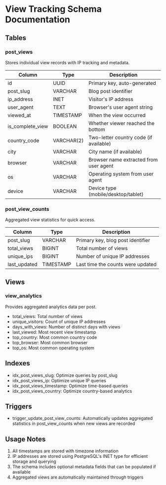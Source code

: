 # View Tracking Schema Documentation

## Tables

### post_views
Stores individual view records with IP tracking and metadata.

| Column         | Type      | Description                               |
|---------------|-----------|-------------------------------------------|
| id            | UUID      | Primary key, auto-generated               |
| post_slug     | VARCHAR   | Blog post identifier                      |
| ip_address    | INET      | Visitor's IP address                      |
| user_agent    | TEXT      | Browser's user agent string               |
| viewed_at     | TIMESTAMP | When the view occurred                    |
| is_complete_view| BOOLEAN  | Whether viewer reached the bottom         |
| country_code  | VARCHAR(2)| Two-letter country code (if available)    |
| city          | VARCHAR   | City name (if available)                  |
| browser       | VARCHAR   | Browser name extracted from user agent    |
| os            | VARCHAR   | Operating system from user agent          |
| device        | VARCHAR   | Device type (mobile/desktop/tablet)       |

### post_view_counts
Aggregated view statistics for quick access.

| Column        | Type      | Description                               |
|--------------|-----------|-------------------------------------------|
| post_slug    | VARCHAR   | Primary key, blog post identifier         |
| total_views  | BIGINT    | Total number of views                     |
| unique_ips   | BIGINT    | Number of unique IP addresses             |
| last_updated | TIMESTAMP | Last time the counts were updated         |

## Views

### view_analytics
Provides aggregated analytics data per post.

- total_views: Total number of views
- unique_visitors: Count of unique IP addresses
- days_with_views: Number of distinct days with views
- last_viewed: Most recent view timestamp
- top_country: Most common country code
- top_browser: Most common browser
- top_os: Most common operating system

## Indexes
- idx_post_views_slug: Optimize queries by post_slug
- idx_post_views_ip: Optimize unique IP queries
- idx_post_views_timestamp: Optimize time-based queries
- idx_post_views_country: Optimize country-based analytics

## Triggers
- trigger_update_post_view_counts: Automatically updates aggregated statistics in post_view_counts when new views are recorded

## Usage Notes
1. All timestamps are stored with timezone information
2. IP addresses are stored using PostgreSQL's INET type for efficient storage and querying
3. The schema includes optional metadata fields that can be populated if available
4. Aggregated views are automatically maintained through triggers 